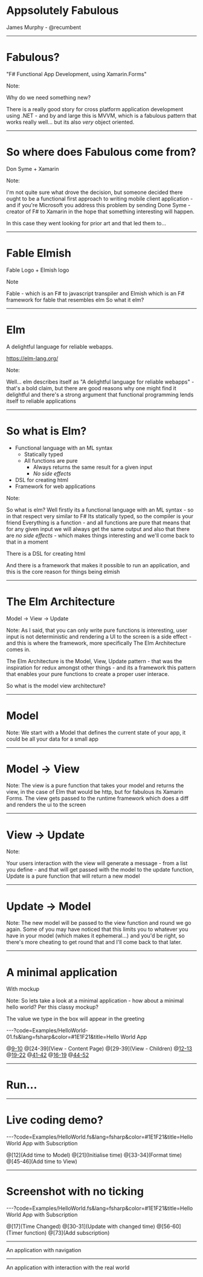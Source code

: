 # Appsolutely Fabulous

James Murphy - @recumbent

---

# Fabulous?

"F# Functional App Development, using Xamarin.Forms"

Note:

Why do we need something new?

There is a really good story for cross platform application development using .NET - and by and large this is MVVM, which is a fabulous pattern that works really well... but its also _very_ object oriented. 

---

# So where does Fabulous come from?

Don Syme + Xamarin

Note:

I'm not quite sure what drove the decision, but someone decided there ought to be a functional first approach to writing mobile client application - and if you're Microsoft you address this problem by sending Done Syme - creator of F# to Xamarin in the hope that something interesting will happen.

In this case they went looking for prior art and that led them to...

---

# Fable Elmish

Fable Logo + Elmish logo

Note

Fable - which is an F# to javascript transpiler and Elmish which is an F# framework for fable that resembles elm
So what it elm?

---

# Elm

A delightful language for reliable webapps.

https://elm-lang.org/

Note:

Well... elm describes itself as "A delightful language for reliable webapps" - that's a bold claim, but there are good reasons why one might find it delightful and there's a strong argument that functional programming lends itself to reliable applications 

---

# So what is Elm? 

- Functional language with an ML syntax
  - Statically typed
  - All functions are pure
     - Always returns the same result for a given input
     - _*No side effects*_
- DSL for creating html
- Framework for web applications

Note:

So what is elm?
Well firstly its a functional language with an ML syntax - so in that respect very similar to F#
Its statically typed, so the compiler is your friend
Everything is a function - and all functions are pure  that means that for any given input we will always get the same output and also that there are _no side effects_ - which makes things interesting and we'll come back to that in a moment

There is a DSL for creating html

And there is a framework that makes it possible to run an application, and this is the core reason for things being elmish

---

# The Elm Architecture

Model -> View -> Update

Note:
As I said, that you can only write pure functions is interesting, user input is not deterministic and rendering a UI to the screen is a side effect - and this is where the framework, more specifically The Elm Architecture comes in.

The Elm Architecture is the Model, View, Update pattern - that was the inspiration for redux amongst other things - and its a framework this pattern that enables your pure functions to create a proper user interace.

So what is the model view architecture?

---

# Model

Note:
We start with a Model that defines the current state of your app, it could be all your data for a small app

---

# Model -> View

Note:
The view is a pure function that takes your model and returns the view, in the case of Elm that would be http, but for fabulous its Xamarin Forms. The view gets passed to the runtime framework which does a diff and renders the ui to the screen

---

# View -> Update

Note:

Your users interaction with the view will generate a message - from a list you define - and that will get passed with the model to the update function, Update is a pure function that will return a new model

---

# Update -> Model

Note:
The new model will be passed to the view function and round we go again. Some of you may have noticed that this limits you to whatever you have in your model (which makes it ephemeral...) and you'd be right, so there's more cheating to get round that and I'll come back to that later.

---

# A minimal application

With mockup

Note:
So lets take a look at a minimal application - how about a minimal hello world? Per this classy mockup?

The value we type in the box will appear in the greeting

---?code=Examples/HelloWorld-01.fs&lang=fsharp&color=#1E1F21&title=Hello World App

@[9-10](Model)
@[24-39](View - Content Page)
@[29-39](View - Children)
@[12-13](Message)
@[19-22](Update)
@[41-42](Program)
@[16-19](Init)
@[44-52](App)

---

# Run...

---

# Live coding demo?

---?code=Examples/HelloWorld.fs&lang=fsharp&color=#1E1F21&title=Hello World App with Subscription

@[12](Add time to Model)
@[21](Initialise time)
@[33-34](Format time)
@[45-46](Add time to View)

---

# Screenshot with no ticking

---?code=Examples/HelloWorld.fs&lang=fsharp&color=#1E1F21&title=Hello World App with Subscription

@[17](Time Changed)
@[30-31](Update with changed time)
@[56-60](Timer function)
@[73](Add subscription)

---

An application with navigation

---

An application with interaction with the real world
